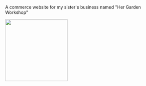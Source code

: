 A commerce website for my sister's business named "Her Garden Workshop" 

<img src="https://github.com/datagrind/her-garden-workshop/blob/main/src/images/HerGardenWorkshop.gif?raw=true" width="200px">
